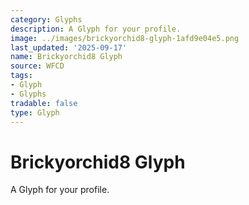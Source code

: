 ```yaml
---
category: Glyphs
description: A Glyph for your profile.
image: ../images/brickyorchid8-glyph-1afd9e04e5.png
last_updated: '2025-09-17'
name: Brickyorchid8 Glyph
source: WFCD
tags:
- Glyph
- Glyphs
tradable: false
type: Glyph
---
```


# Brickyorchid8 Glyph

A Glyph for your profile.

